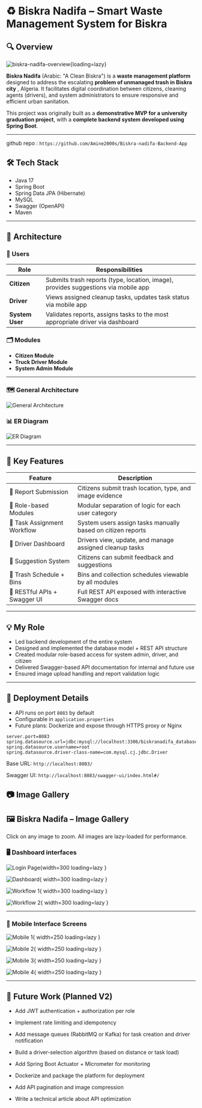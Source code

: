 # ♻️ Biskra Nadifa – Smart Waste Management System for Biskra



## 🔍 Overview

![biskra-nadifa-overview](../assets/images/blog/biskra-nadifa-1/biskra-nadifa-overview.png){loading=lazy}


**Biskra Nadifa** (Arabic: "A Clean Biskra") is a **waste management platform** designed to address the escalating **problem of unmanaged trash in Biskra city** , Algeria. It facilitates digital coordination between citizens, cleaning agents (drivers), and system administrators to ensure responsive and efficient urban sanitation.

This project was originally built as a **demonstrative MVP for a university graduation project**, with a **complete backend system developed using Spring Boot**.

---



github repo : ```https://github.com/Amine2000s/Biskra-nadifa-Backend-App```


## 🛠️ Tech Stack

- Java 17
- Spring Boot
- Spring Data JPA (Hibernate)
- MySQL
- Swagger (OpenAPI)
- Maven

---

## 🧠 Architecture

### 👥 Users

| Role           | Responsibilities                                                                          |
|----------------|-------------------------------------------------------------------------------------------|
| **Citizen**    | Submits trash reports (type, location, image), provides suggestions via mobile app        |
| **Driver**     | Views assigned cleanup tasks, updates task status via mobile app                          |
| **System User**| Validates reports, assigns tasks to the most appropriate driver via dashboard             |

### 🗂 Modules

- **Citizen Module**
- **Truck Driver Module**
- **System Admin Module**

---

### 🗺️ General Architecture

![General Architecture](../assets/images/blog/biskra-nadifa-1/general_architecture.png)

### 📊 ER Diagram

![ER Diagram](../assets/images/blog/biskra-nadifa-1/ER_diagram.png)

---

## 🎯 Key Features

| Feature                            | Description                                                                 |
|------------------------------------|-----------------------------------------------------------------------------|
| 📸 Report Submission               | Citizens submit trash location, type, and image evidence                    |
| 👤 Role-based Modules             | Modular separation of logic for each user category                          |
| 📍 Task Assignment Workflow       | System users assign tasks manually based on citizen reports                 |
| 🚚 Driver Dashboard               | Drivers view, update, and manage assigned cleanup tasks                     |
| 📝 Suggestion System              | Citizens can submit feedback and suggestions                                |
| 📅 Trash Schedule + Bins          | Bins and collection schedules viewable by all modules                       |
| 🧪 RESTful APIs + Swagger UI      | Full REST API exposed with interactive Swagger docs                         |

---

## 💡 My Role

- Led backend development of the entire system
- Designed and implemented the database model + REST API structure
- Created modular role-based access for system admin, driver, and citizen
- Delivered Swagger-based API documentation for internal and future use
- Ensured image upload handling and report validation logic

---

## 🧪 Deployment Details

- API runs on port `8083` by default
- Configurable in `application.properties`
- Future plans: Dockerize and expose through HTTPS proxy or Nginx

```properties
server.port=8083
spring.datasource.url=jdbc:mysql://localhost:3306/biskranadifa_database
spring.datasource.username=root
spring.datasource.driver-class-name=com.mysql.cj.jdbc.Driver
```

Base URL:   ```http://localhost:8083/```

Swagger UI: ```http://localhost:8083/swagger-ui/index.html#/```


## 📷 Image Gallery

## 🖼️ Biskra Nadifa – Image Gallery

Click on any image to zoom. All images are lazy-loaded for performance.


### 🖥️ Dashboard interfaces

![Login Page](../assets/images/blog/biskra-nadifa-1/login.png){width=300 loading=lazy }


![Dashboard](../assets/images/blog/biskra-nadifa-1/dashboard.png){ width=300 loading=lazy }


![Workflow 1](../assets/images/blog/biskra-nadifa-1/Screenshot_2025-06-19_09-27-13.png){ width=300 loading=lazy }


![Workflow 2](../assets/images/blog/biskra-nadifa-1/Screenshot_2025-06-19_09-27-32.png){ width=300 loading=lazy }

---

### 📱 Mobile Interface Screens

![Mobile 1](../assets/images/blog/biskra-nadifa-1/mobile1.png){ width=250 loading=lazy }

![Mobile 2](../assets/images/blog/biskra-nadifa-1/mobile2.png){ width=250 loading=lazy }

![Mobile 3](../assets/images/blog/biskra-nadifa-1/mobile3.png){ width=250 loading=lazy }

![Mobile 4](../assets/images/blog/biskra-nadifa-1/mobile4.png){ width=250 loading=lazy }




---

## 🔭 Future Work (Planned V2)

- Add JWT authentication + authorization per role

- Implement rate limiting and idempotency

- Add message queues (RabbitMQ or Kafka) for task creation and driver notification

- Build a driver-selection algorithm (based on distance or task load)

- Add Spring Boot Actuator + Micrometer for monitoring

- Dockerize and package the platform for deployment

- Add API pagination and image compression

- Write a technical article about API optimization